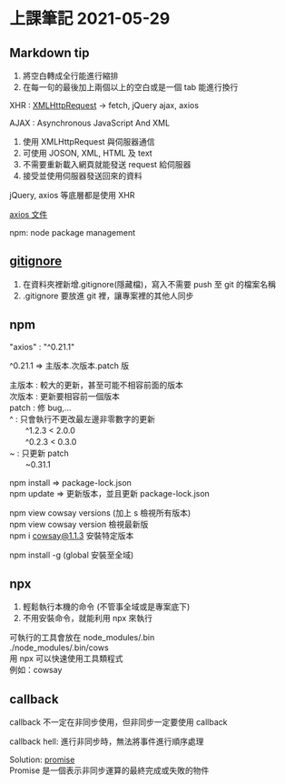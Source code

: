# 上課筆記 2021-05-29

## Markdown tip

1. 將空白轉成全行能進行縮排
2. 在每一句的最後加上兩個以上的空白或是一個 tab 能進行換行

XHR : [XMLHttpRequest](https://developer.mozilla.org/zh-TW/docs/Web/API/XMLHttpRequest) -> fetch, jQuery ajax, axios

AJAX : Asynchronous JavaScript And XML

1. 使用 XMLHttpRequest 與伺服器通信
2. 可使用 JOSON, XML, HTML 及 text
3. 不需要重新載入網頁就能發送 request 給伺服器
4. 接受並使用伺服器發送回來的資料

jQuery, axios 等底層都是使用 XHR

[axios 文件](https://www.npmjs.com/package/axios)

npm: node package management

## [gitignore](https://www.toptal.com/developers/gitignore)

1. 在資料夾裡新增.gitignore(隱藏檔)，寫入不需要 push 至 git 的檔案名稱
2. .gitignore 要放進 git 裡，讓專案裡的其他人同步

## npm

"axios" : "^0.21.1"

^0.21.1 => 主版本.次版本.patch 版

主版本 : 較大的更新，甚至可能不相容前面的版本  
次版本 : 更新要相容前一個版本  
patch : 修 bug,...  
^ : 只會執行不更改最左邊非零數字的更新  
　　^1.2.3 < 2.0.0  
　　^0.2.3 < 0.3.0  
~ : 只更新 patch  
　　~0.31.1

npm install => package-lock.json  
npm update => 更新版本，並且更新 package-lock.json

npm view cowsay versions (加上 s 檢視所有版本)  
npm view cowsay version 檢視最新版  
npm i cowsay@1.1.3 安裝特定版本

npm install -g (global 安裝至全域)

## npx

1. 輕鬆執行本機的命令 (不管事全域或是專案底下)
2. 不用安裝命令，就能利用 npx 來執行

可執行的工具會放在 node_modules/.bin  
./node_modules/.bin/cows  
用 npx 可以快速使用工具類程式  
例如：cowsay

## callback

callback 不一定在非同步使用，但非同步一定要使用 callback

callback hell: 進行非同步時，無法將事件進行順序處理

Solution: [promise](https://developer.mozilla.org/zh-TW/docs/Web/JavaScript/Reference/Global_Objects/Promise) <br>
Promise 是一個表示非同步運算的最終完成或失敗的物件
